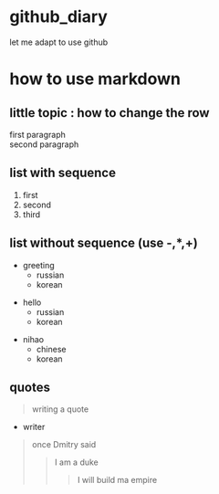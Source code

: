 # github_diary
let me adapt to use github

# how to use markdown
## little topic : how to change the row
first paragraph<br/>
second paragraph

## list with sequence
1. first
2. second
3. third
## list without sequence (use -,*,+)
- greeting
  - russian
  - korean
+ hello
  + russian
  + korean
* nihao
  * chinese
  * korean
## quotes
> writing a quote
- writer
> once Dmitry said
> > I am a duke
> > > I will build ma empire
